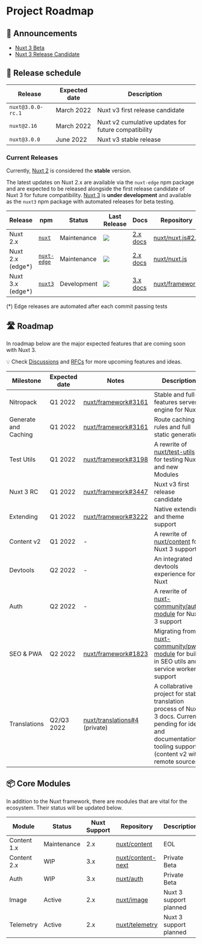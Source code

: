 # Project Roadmap

## 📢 Announcements

- [Nuxt 3 Beta](https://nuxtjs.org/announcements/nuxt3-beta/)
- [Nuxt 3 Release Candidate](https://github.com/nuxt/framework/discussions/3447)

## 📅 Release schedule

Release             | Expected date | Description
--------------------|---------------|---------------------------------------------------
`nuxt@3.0.0-rc.1`   | March 2022    | Nuxt v3 first release candidate
`nuxt@2.16`         | March 2022    | Nuxt v2 cumulative updates for future compatibility
`nuxt@3.0.0`        | June  2022    | Nuxt v3 stable release

### Current Releases

Currently, [Nuxt 2](https://github.com/nuxt/nuxt.js) is considered the **stable** version.

The latest updates on Nuxt 2.x are available via the `nuxt-edge` npm package and are expected to be released alongside the first release candidate of Nuxt 3 for future compatibility. [Nuxt 3](https://v3.nuxtjs.org) is **under development** and available as the `nuxt3` npm package with automated releases for beta testing.

Release  | npm | Status      | Last Release | Docs |  Repository
---------|----|---------|--------------|------|-----------------
Nuxt 2.x | [`nuxt`](https://npmjs.com/package/nuxt)  | Maintenance | <a href="https://npmjs.com/package/nuxt"><img src="https://flat.badgen.net/npm/v/nuxt"></a>   | [2.x docs](https://nuxtjs.org/docs) | [nuxt/nuxt.js#2.x](https://github.com/nuxt/nuxt.js/tree/2.x)
Nuxt 2.x (edge*) | [`nuxt-edge`](https://npmjs.com/package/nuxt) | Maintenance | <a href="https://npmjs.com/package/nuxt-edge"><img src="https://flat.badgen.net/npm/v/nuxt-edge"></a>      | [2.x docs](https://nuxtjs.org/docs) | [nuxt/nuxt.js](https://github.com/nuxt/nuxt.js)
Nuxt 3.x (edge*) | [`nuxt3`](https://npmjs.com/package/nuxt3) | Development        | <a href="https://npmjs.com/package/nuxt3"><img src="https://flat.badgen.net/npm/v/nuxt3"></a>       | [3.x docs](https://v3.nuxtjs.org/) | [nuxt/framework](https://github.com/nuxt/framework)

(*) Edge releases are automated after each commit passing tests

## 🛣️ Roadmap

In roadmap below are the major expected features that are coming soon with Nuxt 3.

💡 Check [Discussions](https://github.com/nuxt/framework/discussions) and [RFCs](https://github.com/nuxt/framework/discussions/categories/rfcs) for more upcoming features and ideas.

Milestone          | Expected date | Notes  | Description
--------------|---------------|--------|-----------------------
Nitropack  | Q1 2022 | [nuxt/framework#3161](https://github.com/nuxt/framework/issues/3161) | Stable and full-features server engine for Nuxt 3
Generate and Caching | Q1 2022 | [nuxt/framework#3161](https://github.com/nuxt/framework/issues/3161) | Route caching rules and full static generation
Test Utils   | Q1 2022 | [nuxt/framework#3198](https://github.com/nuxt/framework/issues/3198) | A rewrite of [nuxt/test-utils](https://github.com/nuxt/test-utils) for testing Nuxt 3 and new Modules
Nuxt 3 RC | Q1 2022 | [nuxt/framework#3447](https://github.com/nuxt/framework/discussions/3447) | Nuxt v3 first release candidate
Extending | Q1 2022 | [nuxt/framework#3222](https://github.com/nuxt/framework/issues/3222) | Native extending and theme support
Content v2 | Q1 2022     | -      | A rewrite of [nuxt/content](https://github.com/nuxt/content) for Nuxt 3 support
Devtools | Q2 2022       | -      | An integrated devtools experience for Nuxt
Auth     | Q2 2022       | -      | A rewrite of [nuxt-community/auth-module](https://github.com/nuxt-community/auth-module) for Nuxt 3 support
SEO & PWA     | Q2 2022       | [nuxt/framework#1823](https://github.com/nuxt/framework/discussions/1823) | Migrating from [nuxt-community/pwa-module](https://github.com/nuxt-community/auth-module) for built-in SEO utils and service worker support
Translations | Q2/Q3 2022 | [nuxt/translations#4](https://github.com/nuxt/translations/discussions/4) (private) | A collabrative project for stable translation process of Nuxt 3 docs. Currently pending for ideas and documentation tooling support (content v2 with remote sources).

## 📦 Core Modules

In addition to the Nuxt framework, there are modules that are vital for the ecosystem. Their status will be updated below.

Module         | Status              | Nuxt Support | Repository | Description
---------------|---------------------|--------------|------------|-------------------
Content 1.x    | Maintenance         | 2.x          | [nuxt/content](https://github.com/nuxt/content) | EOL
Content 2.x    | WIP                 | 3.x          | [nuxt/content-next](https://github.com/nuxt/content-next) | Private Beta
Auth           | WIP                 | 3.x          | [nuxt/auth](https://github.com/nuxt/auth) | Private Beta
Image          | Active              | 2.x          | [nuxt/image](https://github.com/nuxt/image) | Nuxt 3 support planned
Telemetry      | Active              | 2.x          | [nuxt/telemetry](https://github.com/nuxt/telemetry/) | Nuxt 3 support planned
